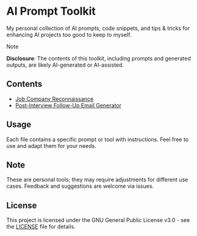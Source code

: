 # AI Prompt Toolkit

My personal collection of AI prompts, code snippets, and tips & tricks for enhancing AI projects too good to keep to myself.

> [!NOTE]
> **Disclosure**: The contents of this toolkit, including prompts and generated outputs, are likely AI-generated or AI-assisted.

## Contents

<!-- TOC START -->

* [Job Company Reconnaissance](tools/job_company_recon.md)
* [Post-Interview Follow-Up Email Generator](tools/job_interview_follow_up_email.md)

<!-- TOC END -->

## Usage

Each file contains a specific prompt or tool with instructions. Feel free to use and adapt them for your needs.

## Note

These are personal tools; they may require adjustments for different use cases. Feedback and suggestions are welcome via issues.

## License

This project is licensed under the GNU General Public License v3.0 - see the [LICENSE](LICENSE) file for details.
